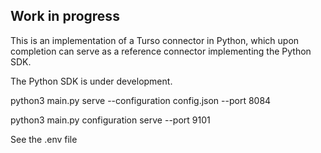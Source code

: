 ## Work in progress

This is an implementation of a Turso connector in Python, which upon completion can serve as a
reference connector implementing the Python SDK.

The Python SDK is under development.

python3 main.py serve --configuration config.json --port 8084

python3 main.py configuration serve --port 9101

See the .env file